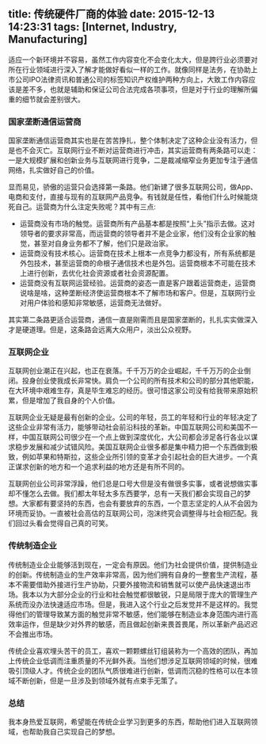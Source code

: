 title: 传统硬件厂商的体验
date: 2015-12-13 14:23:31
tags: [Internet, Industry, Manufacturing]
---

适应一个新环境并不容易，虽然工作内容变化不会变化太大，但是跨行业必须要对所在行业领域进行深入了解才能做好看似一样的工作。就像同样是法务，在协助上市公司IPO法律资讯和普通公司的标签知识产权维护两种方向上，大致工作内容应该是差不多，也就是辅助和保证公司合法完成各项事项，但是对于行业的理解所偏重的细节就会差别很大。

<!-- more -->

### 国家垄断通信运营商

国家垄断通信运营商其实也是在苦苦挣扎，整个体制决定了这种企业没有活力，但是也不会灭亡。互联网行业不断对运营商进行冲击，其实运营商有两条路可以走：一是大规模扩展和创新业务与互联网进行竞争，二是裁减缩窄业务更加专注于通信网络，扎实做好自己的价值。

显而易见，骄傲的运营只会选择第一条路。他们新建了很多互联网公司，做App、电商和支付，直接与现有的互联网产品竞争。有钱就是任性，看他们什么时候能烧死自己。运营商为什么注定失败呢？其中有三点:

- 运营商没有市场的触觉。运营商所有产品基本都是按照“上头”指示去做。这对领导者的要求非常高，而运营商的领导者并不是企业家，他们没有企业家的触觉，甚至对自身业务都不了解，他们只是政治家。
- 运营商没有技术核心。运营商在技术上根本一点竞争力都没有，所有系统都是外包技术，甚至运营商的命根子通信技术也是外包。运营商根本不可能在技术上进行创新，去优化社会资源或者社会资源配置。
- 运营商没有互联网运营经验。运营商的姿态一直是客户跟着运营商走，运营商说啥是啥，这种垄断经济使运营商根本不了解市场和客户。但是，互联网行业对用户体验和感知非常敏感，运营商无法做好。

其实第二条路更适合运营商，通信一直是刚需而且是国家垄断的，扎扎实实做深入才是硬道理。但是，这条路会远离大众用户，淡出公众视野。

### 互联网企业

互联网创业潮正在兴起，也正在衰落。千千万万的企业崛起，千千万万的企业倒闭。投身创业使我成长非常快。肩负一个公司的所有技术和公司的部分其他职能，在大环境中艰难生存，真是毕生难忘的经历。很可惜这家公司没有给我带来原始积累，但是增加了我自身的个人价值。

互联网企业无疑是最有创新的企业。公司的年轻，员工的年轻和行业的年轻决定了这些企业非常有活力，能够带动社会前沿科技的革新。中国互联网公司和美国不一样，中国互联网公司很少在一个点上做到深度优化，大公司都会涉足各行各业以谋求稳步发展和减少试错风险。美国互联网企业很多都是集中精力把一个东西做到极致，例如苹果和特斯拉，这些企业所引领的变革才会引起社会的巨大进步。一个真正谋求创新的地方和一个追求利益的地方还是有所不同的。

互联网创业公司非常浮躁，他们总是口号大但是没有做很多实事，或者说想做实事却不懂怎么去做。我们都太年轻太多东西要学，总有一天我们都会实现自己的梦想。大家都有要坚持的东西，也会有要放弃的东西，一个意志坚定的人从不会因为环境而妥协。一直被社会高估的互联网公司，泡沫终究会调整得与社会相匹配。我们回过头看会觉得自己真的可笑。

### 传统制造企业

传统制造业企业能够活到现在，一定会有原因。他们为社会提供价值，提供制造业的创新。传统制造业的生产效率非常高，因为他们拥有自身的一整套生产流程，基本不需要借助外接进行生产协助，只要外接物流和销售就可以使产品快速退出市场。我本以为大部分企业的行业和社会触觉都很敏锐，只是局限于庞大的管理生产系统而没办法快速适应市场。但是，我进入这个行业之后发觉并不是这样的。我觉得他们的管理导致某方面的触觉非常不敏感，他们能够在制造业本身范围内进行高效率运作，但是缺少对外界的敏感，而且做起创新来畏首畏尾，所以革新产品迟迟不会推出市场。

传统企业喜欢埋头苦干的员工，喜欢一颗颗螺丝钉组装称为一个高效的团队，再加上传统企业低调而注重质量的不光鲜外表。当他们想涉足互联网领域的时候，很难吸引顶级人才。传统企业的团队气质很难进行创新，低调而沉稳的性格可以在本领域不断创新，但是一旦涉及到领域外就有点束手无策了。

### 总结

我本身热爱互联网，希望能在传统企业学习到更多的东西，帮助他们进入互联网领域，也帮助我自己实现自己的梦想。